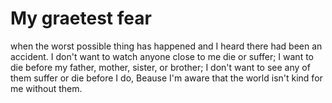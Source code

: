  
# My graetest fear 
when the worst possible thing has happened and I heard there had been an accident.
I don't want to watch anyone close to me die or suffer; I want to die before my father, mother, sister, or brother; 
I don't want to see any of them suffer or die before I do, 
Beause I'm aware that the world isn't kind for me without them.

